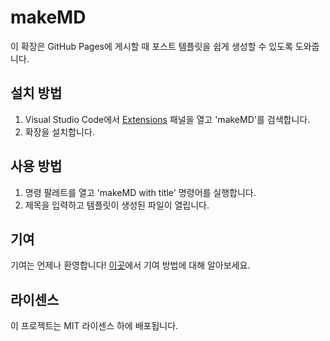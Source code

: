 # makeMD

이 확장은 GitHub Pages에 게시할 때 포스트 템플릿을 쉽게 생성할 수 있도록 도와줍니다.

## 설치 방법

1. Visual Studio Code에서 [Extensions](https://marketplace.visualstudio.com/vscode) 패널을 열고 'makeMD'를 검색합니다.
2. 확장을 설치합니다.

## 사용 방법

1. 명령 팔레트를 열고 'makeMD with title' 명령어를 실행합니다.
2. 제목을 입력하고 템플릿이 생성된 파일이 열립니다.

## 기여

기여는 언제나 환영합니다! [이곳](https://github.com/your-repo)에서 기여 방법에 대해 알아보세요.

## 라이센스

이 프로젝트는 MIT 라이센스 하에 배포됩니다.
